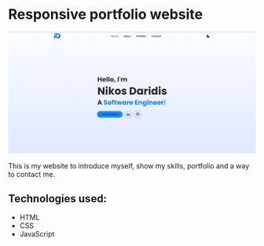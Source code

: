 # Responsive portfolio website

<a href="https://nikosdaridis.github.io/"><img src ="https://github.com/nikosdaridis/nikosdaridis.github.io/raw/main/images/Readme.png" /></a>

This is my website to introduce myself, show my skills, portfolio and a way to contact me.

## Technologies used:
- HTML
- CSS
- JavaScript